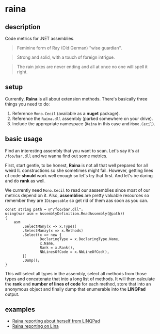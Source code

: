 # raina
## description
Code metrics for .NET assemblies.

> Feminine form of Ray (Old German) "wise guardian".

> Strong and solid, with a touch of foreign intrigue.

>  The rain jokes are never ending and all at once no one will spell it right.

## setup
Currently, **Raina** is all about extension methods. There's basically three things you need to do:

1. Reference `Mono.Cecil` (available as a **nuget** package).
2. Reference the `Raina.dll` assembly (parked somewhere on your drive).
3. Include the appropriate namespace (`Raina` in this case and `Mono.Cecil`).

## basic usage
Find an interesting assembly that you want to scan. Let's say it's at `/foo/bar.dll` and we wanna find out some metrics.

First, start gentle, to be honest, **Raina** is not all that well prepared for all weird IL constructions so she sometimes might fail. However, getting lines of code **should** work well enough so let's try that first. And let's be daring and do **rank** as well.

We currently need `Mono.Cecil` to read our aassemblies since most of our metrics depend on it. Also, **assemblies** are pretty valuable resources so remember they are `IDisposable` so get rid of them aas soon as you can.
```
const string path = @"/foo/bar.dll";
using(var asm = AssemblyDefinition.ReadAssembly(@path))
{
    asm
        .SelectMany(x => x.Types)
        .SelectManay(x => x.Methods)
        .Select(x => new {
                DeclaringType = x.DeclaringType.Name,
                x.Name,
                Rank = x.Rank(),
                NbLinesOfCode = x.NbLineOfCod(),
        })
        .Dump();
}
```

This will select all types in the assembly, select all methods from those types and concatenate that into a long list of methods. It will then calculate the **rank** and **number of lines of code** for each method, store that into an anonymous object and finally dump that enumerable into the **LINQPad** output.

## examples
* [Raina reporting about herself from LINQPad](https://imgur.com/yhzzqV5)
* [Raina reporting on Lina](https://i.imgur.com/2bmoP9P.png)
